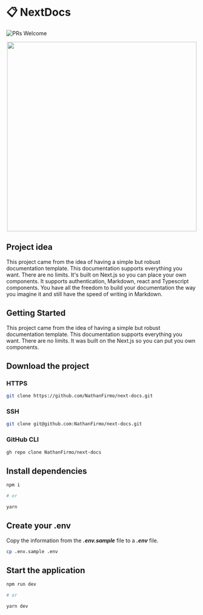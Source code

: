 # 📋 NextDocs

![PRs Welcome](https://img.shields.io/badge/PRs-welcome-brightgreen.svg?style=flat-square)

<div align='center'>
<img src='https://user-images.githubusercontent.com/79997705/150583736-12b0bb86-bd27-4f72-a4da-1d3566a29277.png' width='500px' heigth='850px'>
</div>

## Project idea
This project came from the idea of having a simple but robust documentation template.
This documentation supports everything you want.
There are no limits. It's built on Next.js so you can place your own components.
It supports authentication, Markdown, react and Typescript components. You have all the freedom to
build your documentation the way you imagine it and still have the speed of writing in Markdown.

## Getting Started

This project came from the idea of having a simple but robust documentation template. 
This documentation supports everything you want. 
There are no limits. It was built on the Next.js so you can put you own components.

## Download the project

### HTTPS

~~~bash
git clone https://github.com/NathanFirmo/next-docs.git
~~~
### SSH

~~~bash
git clone git@github.com:NathanFirmo/next-docs.git
~~~

### GitHub CLI

~~~bash
gh repo clone NathanFirmo/next-docs
~~~

## Install dependencies

~~~bash
npm i

# or

yarn
~~~

## Create your .env

Copy the information from the ***.env.sample*** file to a ***.env*** file.

~~~bash
cp .env.sample .env
~~~

## Start the application

~~~bash
npm run dev

# or

yarn dev
~~~
